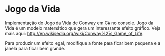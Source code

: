 Jogo da Vida
============

Implementação do Jogo da Vida de Conway em C# no console. Jogo da Vida é um modelo matemático que gera um interessante efeito gráfico. Veja mais aqui: http://en.wikipedia.org/wiki/Conway%27s_Game_of_Life.

Para produzir um efeito legal, modifique a fonte para ficar bem pequena e a janela para ficar bem grande.

